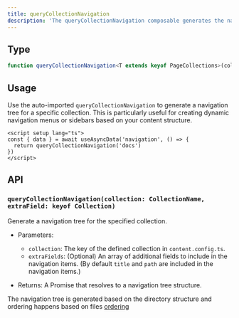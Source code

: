 ```yaml
---
title: queryCollectionNavigation
description: 'The queryCollectionNavigation composable generates the navigation tree of given collection.'
---
```


## Type

```ts
function queryCollectionNavigation<T extends keyof PageCollections>(collection: T, fields?: Array<keyof PageCollections[T]>): Promise<ContentNavigationItem[]>
```

## Usage

Use the auto-imported `queryCollectionNavigation` to generate a navigation tree for a specific collection. This is particularly useful for creating dynamic navigation menus or sidebars based on your content structure.


```vue [pages/[...slug\\].vue]
<script setup lang="ts">
const { data } = await useAsyncData('navigation', () => {
  return queryCollectionNavigation('docs')
})
</script>
```

## API

### `queryCollectionNavigation(collection: CollectionName, extraField: keyof Collection)`

Generate a navigation tree for the specified collection.

- Parameters:
  - `collection`: The key of the defined collection in `content.config.ts`.
  - `extraFields`: (Optional) An array of additional fields to include in the navigation items. (By default `title` and `path` are included in the navigation items.)

- Returns: A Promise that resolves to a navigation tree structure.

The navigation tree is generated based on the directory structure and ordering happens based on files [ordering](/docs/getting-started/contents#ordering)
